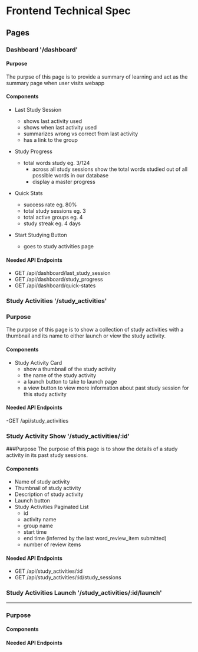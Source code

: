 # Frontend Technical Spec

## Pages

### Dashboard  '/dashboard'

#### Purpose
The purpse of this page is to provide a summary of learning and act as the summary page when user visits webapp

#### Components
- Last Study Session
    - shows last activity used
    - shows when last activity used
    - summarizes wrong vs correct from last activity
    - has a link to the group

- Study Progress
    - total words study eg. 3/124
        - across all study sessions show the total words studied out of all possible words in our database
        - display a master progress 

- Quick Stats
    - success rate eg. 80%
    - total study sessions eg. 3
    - total active groups eg. 4
    - study streak eg. 4 days

- Start Studying Button
    - goes to study activities page


#### Needed API Endpoints
- GET /api/dashboard/last_study_session
- GET /api/dashboard/study_progress
- GET /api/dashboard/quick-states


### Study Activities '/study_activities'

### Purpose
The purpose of this page is to show a collection of study activities with a thumbnail and its name to either launch or view the study activity.

#### Components
- Study Activity Card
    - show a thumbnail of the study activity
    - the name of the study activity
    - a launch button to take to launch page
    - a view button to view more information about past study session for this study activity

#### Needed API Endpoints
-GET /api/study_activities

### Study Activity Show '/study_activities/:id'

###Purpose
The purpose of this page is to show the details of a study activity in its past study sessions.

#### Components
- Name of study activity
- Thumbnail of study activity
- Description of study activity
- Launch button
- Study Activities Paginated List
    - id
    - activity name
    - group name
    - start time
    - end time (inferred by the last word_review_item submitted) 
    - number of review items


#### Needed API Endpoints
- GET /api/study_activities/:id
- GET /api/study_activities/:id/study_sessions


### Study Activities Launch '/study_activities/:id/launch'




-------
### Purpose
#### Components
#### Needed API Endpoints


